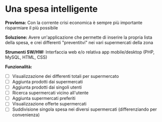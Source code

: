 # Una spesa intelligente
**Provlema:** Con la corrente crisi economica è sempre più importante risparmiare il più possibile

**Soluzione:** Avere un'applicazione che permette di inserire la propria lista della spesa, e crei differenti "preventitvi" nei vari supermercati della zona

**Strumenti SW/HW:** Interfaccia web e/o relativa app mobile/desktop (PHP, MySQL, HTML, CSS)

**Funzionalità:**
- [ ] Visualizzazione dei differenti totali per supermercato
- [ ] Aggiunta prodotti dai supermercati
- [ ] Aggiunta prodotti dai singoli utenti
- [ ] Ricerca supermercati vicino all'utente
- [ ] Aggiunta supermercati preferiti
- [ ] Visualizzazione offerte supermercati
- [ ] Suddivisione singola spesa nei diversi supermercati (differenziando per convenienza)